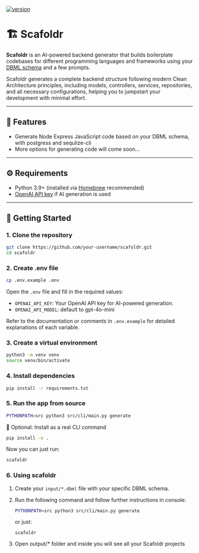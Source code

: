 [![version](https://img.shields.io/badge/version-0.0.2-yellow.svg)](https://semver.org)

# 🏗️ Scafoldr

**Scafoldr** is an AI-powered backend generator that builds boilerplate codebases for different programming languages and frameworks using your [DBML schema](https://dbml.dbdiagram.io/home/) and a few prompts.

Scafoldr generates a complete backend structure following modern Clean Architecture principles, including models, controllers, services, repositories, and all necessary configurations, helping you to jumpstart your development with minimal effort.

---

## 🚀 Features

- Generate Node Express JavaScript code based on your DBML schema, with postgress and sequlize-cli
- More options for generating code will come soon...
---

## ⚙️ Requirements

- Python 3.9+ (installed via [Homebrew](https://brew.sh/) recommended)
- [OpenAI API key](https://platform.openai.com/account/api-keys) if AI generation is used

---

## 🧪 Getting Started

### 1. Clone the repository

```bash
git clone https://github.com/your-username/scafoldr.git
cd scafoldr
```

### 2. Create .env file

```bash
cp .env.example .env
```

Open the `.env` file and fill in the required values:

- `OPENAI_API_KEY`: Your OpenAI API key for AI-powered generation.
- `OPENAI_API_MODEL`: default to gpt-4o-mini

Refer to the documentation or comments in `.env.example` for detailed explanations of each variable.

### 3. Create a virtual environment

```bash
python3 -m venv venv
source venv/bin/activate
```

### 4. Install dependencies
```bash
pip install -r requirements.txt
```

### 5. Run the app from source
```bash
PYTHONPATH=src python3 src/cli/main.py generate
```

🧰 Optional: Install as a real CLI command

```bash
pip install -e .
```
Now you can just run:

```bash
scafoldr
```

### 6. Using scafoldr

1. Create your `input/*.dbml` file with your specific DBML schema.

2. Run the following command and follow further instructions in console:
    ```bash
    PYTHONPATH=src python3 src/cli/main.py generate
    ```
    or just:
    ```base
    scafoldr
    ```
3. Open output/* folder and inside you will see all your Scafoldr projects
